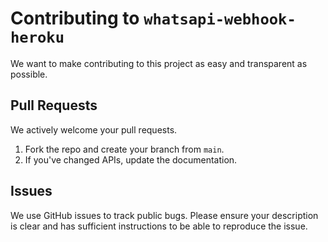 # Contributing to `whatsapi-webhook-heroku`
We want to make contributing to this project as easy and transparent as
possible.

## Pull Requests
We actively welcome your pull requests.

1. Fork the repo and create your branch from `main`.
1. If you've changed APIs, update the documentation.


## Issues 
We use GitHub issues to track public bugs. Please ensure your description is
clear and has sufficient instructions to be able to reproduce the issue.
